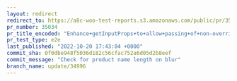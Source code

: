 ```yaml
---
layout: redirect
redirect_to: https://a8c-woo-test-reports.s3.amazonaws.com/public/pr/35034/e2e/index.html
pr_number: 35034
pr_title_encoded: "Enhance+getInputProps+to+allow+passing+of+non-overridden+props"
pr_test_type: e2e
last_published: "2022-10-20 17:43:04 +0000"
commit_sha: 0f0dbe948f5036d182c56cfac752a6d05d2b8eef
commit_message: "Check for product name length on blur"
branch_name: update/34996
---
```

